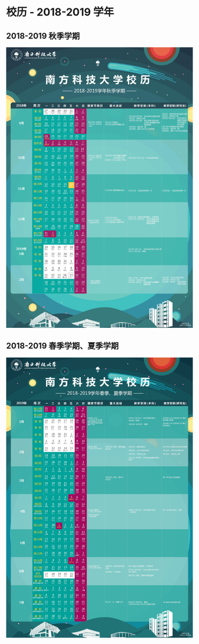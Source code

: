 # 校历 - 2018-2019 学年

## 2018-2019 秋季学期

<img class="calender-camp" src="./pic/181901.jpg">

## 2018-2019 春季学期、夏季学期

<img class="calender-camp" src="./pic/181923.jpg">

